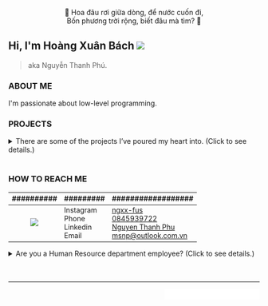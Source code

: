 <p align="center">
🌸 Hoa đâu rơi giữa dòng, để nước cuốn đi,<br>
Bốn phương trời rộng, biết đâu mà tìm? 🌸<br>
</p>


<h2 align="left">Hi, I'm <b>Hoàng Xuân Bách </b> <img src="https://media.giphy.com/media/mGcNjsfWAjY5AEZNw6/giphy.gif" width="50"></h2>

>  aka Nguyễn Thanh Phú. 

<h3 align="left"> ABOUT ME </h3>
I'm passionate about low-level programming.

<h3 align="left"> PROJECTS </h3>
<details>
<summary>
  <href src="https://github.com/ngxx-fus/ngxx-fus/blob/main/PROJECTS.md">There</href>  are some of the projects I’ve poured my heart into. (Click to see details.)
<br><br>
</summary>
  <table border="1" width="100%">
    <tr>
      <th align="center">Project's name</th>
      <th align="center">HW</th>
      <th align="center">Platform/Framework/Tools</th>
      <th align="center">Lang</th>
      <th align="center">Category</th>
      <th align="center">Description</th>
      <th align="center">Link</th>
    </tr>
    <tr>
      <td>Screen simulation</td>
      <td> -- </td>
      <td>SDL</td>
      <td>C</td>
      <td> App </td>
      <td>HW simulation API for developt embedded(MCU) UI </td>
      <td><a href="https://github.com/ngxx-fus/screen_sim_proj">link</a></td>
    </tr>
    <tr>
      <td>Smart Decorative Screen<br>aka Agiftforcrush</td>
      <td>EPS_WROOM32<br>TFT2,2"</td>
      <td>Arduino_ESP</td>
      <td>C++</td>
      <td>IoT</td>
      <td>A gift for crush (included HW).</td>
      <td><a href="https://github.com/hg-xnb/agiftforcursh/tree/main">link</a></td>
    </tr>
    <tr>
      <td>ESP32 Console Screen</td>
      <td>ESP32, TFT 2.2"</td>
      <td>Arduino<br>PlatformIO</td>
      <td>C++</td>
      <td>N/A</td>
      <td>Create console.h to log information to the TFT screen.</td>
      <td><a href="https://github.com/hg-xnb/tft-esp32-console.git">link</a></td>
    </tr>
    <tr>
      <td>jpg2bin565</td>
      <td>N/A</td>
      <td>N/A</td>
      <td>C++<br>Makefile</td>
      <td>OOP<br>(Image utils)</td>
      <td>The C++ program to convert an JPG image to BIN image (that can be read and displayed in <a href="https://github.com/hg-xnb/agiftforcursh/tree/main">agiftforcrush</a>).</td>
      <td><a href="https://github.com/hg-xnb/jpg2bin565.git">link</a></td>
    </tr>
    <tr>
      <td>Computer Organization Practice</td>
      <td>8051_Pro_Kit (AT89C52 inside)</td>
      <td>uVsion Kiel</td>
      <td>C</td>
      <td>Embedded</td>
      <td>- Control the components are connected to AT89C52 on the kit by config some registers using Clang.<br> - Make driver (I2C, SPI) to read/write with realtime IC, ADC/DAC IC, LCD16x2, HC05-like bluetooth module.</td>
      <td><a href="https://github.com/hg-xnb/at89c52_proj">link</a></td>
    </tr>
    <tr>
      <td>MiniSupermarket Management</td>
      <td>N/A</td>
      <td>Qt</td>
      <td>C++</td>
      <td>UI/OOP</td>
      <td>Make a app to manage the MiniSupermarket using C++ with Qt framework.</td>
      <td><a href="https://github.com/hg-xnb/minisupermarket_management_proj">link</a></td>
    </tr>
    <tr>
      <td>Fire Safety and Monitoring System for Apartments</td>
      <td>RPi4<br>HMi7"</td>
      <td>PySide6/QtPython</td>
      <td>PyThon (my part)</td>
      <td>IoT</td>
      <td>Create a system that can detect gas and fire, trigger an on-site warning, and send notifications to a website. Additionally, it tracks temperature and humidity, and displays the data in a chart on the dashboard.</td>
      <td><a href="https://github.com/hg-xnb/siciot_capstoneproj">link</a></td>
    </tr>
    <tr>
      <td>UI</td>
      <td>N/A</td>
      <td>PySide6/QtPython</td>
      <td>Python</td>
      <td>UI</td>
      <td>The task in ITFA course to make the local UI for a system.</td>
      <td><a href="https://github.com/hg-xnb/gui_pyqt6">link</a></td>
    </tr>
    <tr>
      <td>Flash ADC</td>
      <td>N/A</td>
      <td>N/A</td>
      <td>N/A</td>
      <td>IC Design</td>
      <td>Design a Flash ADC 3 bits using Cadence with Samsung's 90nm process.</td>
      <td><a href="https://github.com/hg-xnb/flash_adc">link</a></td>
    </tr>
    <tr>
      <td>RPi4 Kernel</td>
      <td>RPi4</td>
      <td>Makefile<br>Buildroot</td>
      <td>N/A</td>
      <td>Embedded</td>
      <td>Make a RPi kernel for writing driver/cross-compiling later.</td>
      <td><a href="https://github.com/hg-xnb/build_rpi4_kernel">link</a></td>
    </tr>
    <tr>
      <td>Snakeeee</td>
      <td>N/A</td>
      <td>N/A</td>
      <td>C</td>
      <td>N/A</td>
      <td>Snake game in console, C-version for a game in `8051_pro_kit`.</td>
      <td><a href="https://github.com/hg-xnb/snake8x8_proj">link</a></td>
    </tr>
  </table>
</details>

<h3 align="left"> HOW TO REACH ME</h3>

|##########|#########|##################|
| :--: | :--  |  :----  |
| <img src="https://raw.githubusercontent.com/ngxx-fus/ngxx-fus/refs/heads/main/camtucau.jpg" width="100" > | Instagram<br>Phone<br>Linkedin<Br>Email| [ngxx-fus](https://www.instagram.com/ngxx-fus)<br>[0845939722](https://zaloapp.com/qr/p/p7i50akv346q)<br>[Nguyen Thanh Phu](https://www.linkedin.com/in/phu-nguyen-thanh-438966261/)<br>[msnp@outlook.com.vn](mailto:msnp@outlook.com.vn) |

<details>
<summary>
Are you a Human Resource department employee?  (Click to see details.)
</summary>
  
[Here](https://drive.google.com/drive/folders/14cW4-Gt1y7T0G9KDhr4ZR614RIMPlJSN?usp=sharing) is my CV. Could you take a minute to review it? I'm looking for an internship program.

</details>
<br>
<br>

---

<img align="right" src="https://raw.githubusercontent.com/ngxx-fus/ngxx-fus/refs/heads/main/NguyenPhuHandWritingCropped.png" height="20px">
